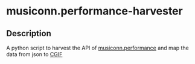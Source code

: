 # musiconn.performance-harvester

## Description

A python script to harvest the API of [musiconn.performance](https://performance.musiconn.de/api) and map the data from json to [CGIF](https://docs.nfdi4culture.de/ta5-cgif-specification)